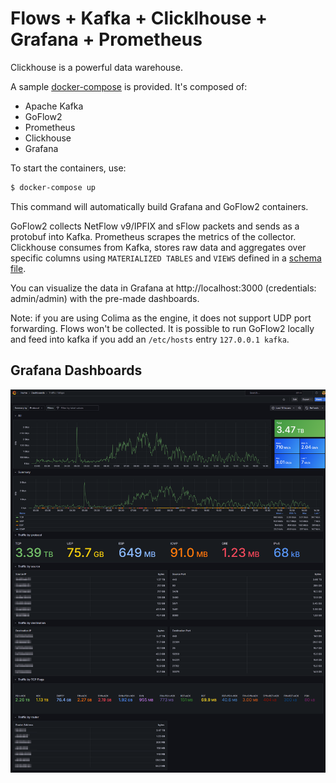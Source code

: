 # Flows + Kafka + Clicklhouse + Grafana + Prometheus

Clickhouse is a powerful data warehouse.

A sample [docker-compose](./docker-compose.yml) is provided.
It's composed of:
* Apache Kafka
* GoFlow2
* Prometheus
* Clickhouse
* Grafana

To start the containers, use:
```bash
$ docker-compose up
```

This command will automatically build Grafana and GoFlow2 containers.

GoFlow2 collects NetFlow v9/IPFIX and sFlow packets and sends as a protobuf into Kafka.
Prometheus scrapes the metrics of the collector.
Clickhouse consumes from Kafka, stores raw data and aggregates over specific columns
using `MATERIALIZED TABLES` and `VIEWS` defined in a [schema file](./clickhouse/create.sh).

You can visualize the data in Grafana at http://localhost:3000 (credentials: admin/admin) with the
pre-made dashboards.

Note: if you are using Colima as the engine, it does not support UDP port forwarding. Flows won't be collected.
It is possible to run GoFlow2 locally and feed into kafka if you add an `/etc/hosts` entry `127.0.0.1 kafka`.

## Grafana Dashboards

<div align="center">
  <img src="./assets/grafana-dashboard-mbps.png" alt="Grafana Dashboard - Mbps" width="600">
</div>
